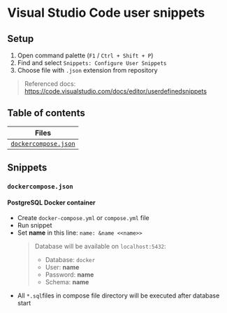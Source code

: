 # Visual Studio Code user snippets

## Setup

1. Open command palette (`F1` / `Ctrl + Shift + P`)
2. Find and select `Snippets: Configure User Snippets`
3. Choose file with `.json` extension from repository

> Referenced docs:
> <https://code.visualstudio.com/docs/editor/userdefinedsnippets>

## Table of contents

| Files                                      |
| ------------------------------------------ |
| [`dockercompose.json`](#dockercomposejson) |

## Snippets

### `dockercompose.json`

#### PostgreSQL Docker container

- Create `docker-compose.yml` or `compose.yml` file
- Run snippet
- Set **name** in this line: `name: &name <<name>>`
  > Database will be available on `localhost:5432`:
  >
  > - Database: `docker`
  > - User: **name**
  > - Password: **name**
  > - Schema: **name**
- All `*.sql`files in compose file directory will be executed after database start

